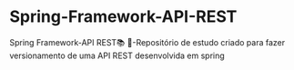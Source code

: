 # Spring-Framework-API-REST
 Spring Framework-API REST:books: :seedling:-Repositório de estudo criado para fazer versionamento de uma API REST desenvolvida em spring 
